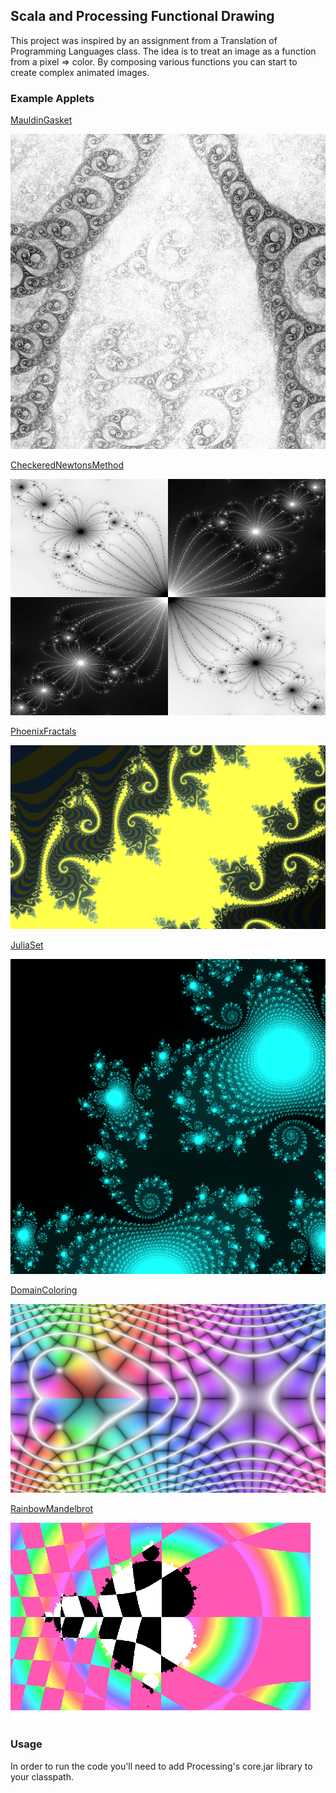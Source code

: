 ## Scala and Processing Functional Drawing

This project was inspired by an assignment from a Translation of Programming Languages class.
The idea is to treat an image as a function from a pixel => color. By composing various functions you
can start to create complex animated images.

### Example Applets

[MauldinGasket](https://github.com/alazareva/scala_processing/blob/master/src/main/scala/fun_vis/applets/MauldinGasket.scala)

![gasket](https://github.com/alazareva/scala_processing/blob/master/images/gasket.jpeg)

[CheckeredNewtonsMethod](https://github.com/alazareva/scala_processing/blob/master/src/main/scala/fun_vis/applets/CheckeredNewtonsMethod.scala)

![example2](https://github.com/alazareva/scala_processing/blob/master/images/0002-checkers.jpeg)


[PhoenixFractals](https://github.com/alazareva/scala_processing/blob/master/src/main/scala/fun_vis/applets/PhoenixFractals.scala)

![example4](https://github.com/alazareva/scala_processing/blob/master/images/phoenix-1.png)


[JuliaSet](https://github.com/alazareva/scala_processing/blob/master/src/main/scala/fun_vis/applets/JuliaSet.scala)

![example5](https://github.com/alazareva/scala_processing/blob/master/images/julia4-000001.png)


[DomainColoring](https://github.com/alazareva/scala_processing/blob/master/src/main/scala/fun_vis/applets/DomainColoring.scala)

![example3](https://github.com/alazareva/scala_processing/blob/master/images/domain-000006.png)


[RainbowMandelbrot](https://github.com/alazareva/scala_processing/blob/master/src/main/scala/fun_vis/applets/RainbowMandelbrot.scala)

![example1](https://github.com/alazareva/scala_processing/blob/master/images/small_rainbow_gif.gif)



### Usage
In order to run the code you'll need to add Processing's core.jar library to your classpath.

